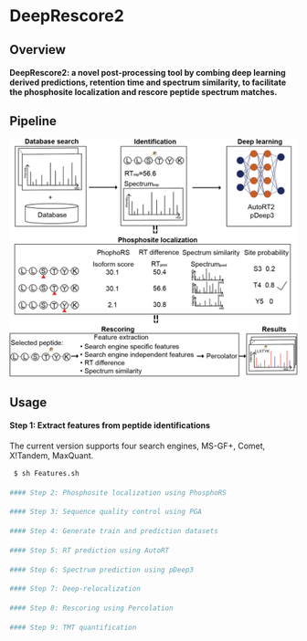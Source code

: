 # DeepRescore2

## Overview

#### DeepRescore2: a novel post-processing tool by combing deep learning derived predictions, retention time and spectrum similarity, to facilitate the phosphosite localization and rescore peptide spectrum matches. 


## Pipeline

![DeepRescore2 pipeline](Images/Figure1.png)


## Usage
#### Step 1: Extract features from peptide identifications

The current version supports four search engines, MS-GF+, Comet, X!Tandem, MaxQuant.

```sh
 $ sh Features.sh

#### Step 2: Phosphosite localization using PhosphoRS

#### Step 3: Sequence quality control using PGA

#### Step 4: Generate train and prediction datasets

#### Step 5: RT prediction using AutoRT

#### Step 6: Spectrum prediction using pDeep3

#### Step 7: Deep-relocalization

#### Step 8: Rescoring using Percolation

#### Step 9: TMT quantification

